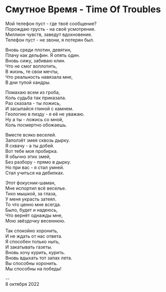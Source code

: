 # Смутное Время - Time Of Troubles

Мой телефон пуст - где твоё сообщение? \
Порождаю грусть - на своё усмотрение. \
Миллион чувств, заведут вдохновение. \
Телефон пуст - не звони, я потерян был.

Вновь среди плотин, девятин, \
Плачу как дельфин. Я опять один. \
Вновь сижу, забиваю клин. \
Что не смог воплотить, \
В жизнь, те свои мечты, \
Что реальность навязала мне, \
В дни тупой хандры.

Помахаю всем из гроба, \
Коль судьба так приказала. \
Раз сказала - ты ложись, \
И засыпайся глиной с камнем. \
Геологию в пизду - я её не уважаю. \
Ну а ты - ложись со мной, \
Коль посмертно обожаешь.

Вместе всяко веселей. \
Заползёт змея сквозь дырку. \
Я схвачу - а ты добей. \
Вот тебе моя пробирка. \
Я обычно этих змей, \
Без разбору - прямо в дырку. \
Но при вас - я стал умней. \
Стал учиться на дебилках.

Этот фокусник-шаман, \
Мне испортил всё веселье. \
Тихо мышкой, за глаза, \
У меня украсть затеял. \
То что ценно мне всегда. \
Было, будет и надеюсь, \
Что вернёт однажды мне, \
Мою звёздочку весеннюю.

Так спокойно хоронить, \
И не ждать от нас ответа. \
Я способен только ныть, \
И закатывать газеты. \
Вновь хочу курить, курить. \
Вновь вдыхать тот запах лета. \
Вы способны хоронить. \
Мы способны на победы!

\--\
8 октября 2022